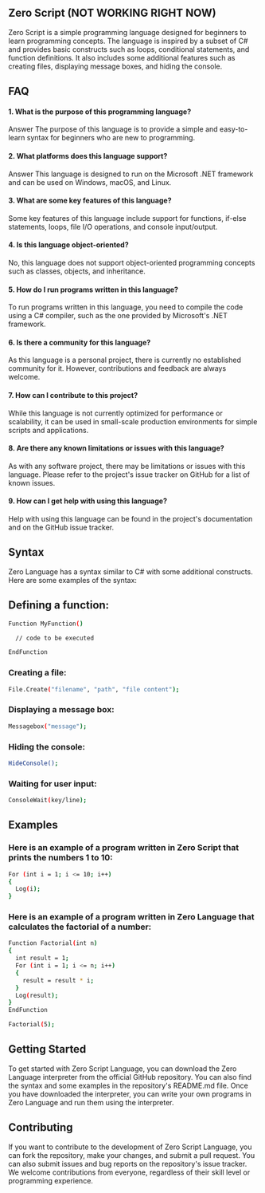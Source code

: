 ## Zero Script (NOT WORKING RIGHT NOW)

Zero Script is a simple programming language designed for beginners to learn programming concepts. The language is inspired by a subset of C# and provides basic constructs such as loops, conditional statements, and function definitions. It also includes some additional features such as creating files, displaying message boxes, and hiding the console.


## FAQ

#### 1. What is the purpose of this programming language?

Answer The purpose of this language is to provide a simple and easy-to-learn syntax for beginners who are new to programming.

#### 2. What platforms does this language support?
Answer This language is designed to run on the Microsoft .NET framework and can be used on Windows, macOS, and Linux.

#### 3. What are some key features of this language?
Some key features of this language include support for functions, if-else statements, loops, file I/O operations, and console input/output.

#### 4. Is this language object-oriented?
No, this language does not support object-oriented programming concepts such as classes, objects, and inheritance.

#### 5. How do I run programs written in this language?
To run programs written in this language, you need to compile the code using a C# compiler, such as the one provided by Microsoft's .NET framework.

#### 6. Is there a community for this language?
As this language is a personal project, there is currently no established community for it. However, contributions and feedback are always welcome.

#### 7. How can I contribute to this project?
While this language is not currently optimized for performance or scalability, it can be used in small-scale production environments for simple scripts and applications.

#### 8. Are there any known limitations or issues with this language?
As with any software project, there may be limitations or issues with this language. Please refer to the project's issue tracker on GitHub for a list of known issues.

#### 9. How can I get help with using this language?
Help with using this language can be found in the project's documentation and on the GitHub issue tracker.

## Syntax
Zero Language has a syntax similar to C# with some additional constructs. Here are some examples of the syntax:

## Defining a function:
```bash
Function MyFunction()

  // code to be executed

EndFunction
```

### Creating a file:
```bash
File.Create("filename", "path", "file content");
```

### Displaying a message box:
```bash
Messagebox("message");
```

### Hiding the console:
```bash
HideConsole();
```
### Waiting for user input:
```bash
ConsoleWait(key/line);
```


## Examples

### Here is an example of a program written in Zero Script that prints the numbers 1 to 10:
```bash
For (int i = 1; i <= 10; i++)
{
  Log(i);
}
```
### Here is an example of a program written in Zero Language that calculates the factorial of a number:
```bash
Function Factorial(int n)
{
  int result = 1;
  For (int i = 1; i <= n; i++)
  {
    result = result * i;
  }
  Log(result);
}
EndFunction

Factorial(5);
```

## Getting Started

To get started with Zero Script Language, you can download the Zero Language interpreter from the official GitHub repository. You can also find the syntax and some examples in the repository's README.md file. Once you have downloaded the interpreter, you can write your own programs in Zero Language and run them using the interpreter.

## Contributing

If you want to contribute to the development of Zero Script Language, you can fork the repository, make your changes, and submit a pull request. You can also submit issues and bug reports on the repository's issue tracker. We welcome contributions from everyone, regardless of their skill level or programming experience.


